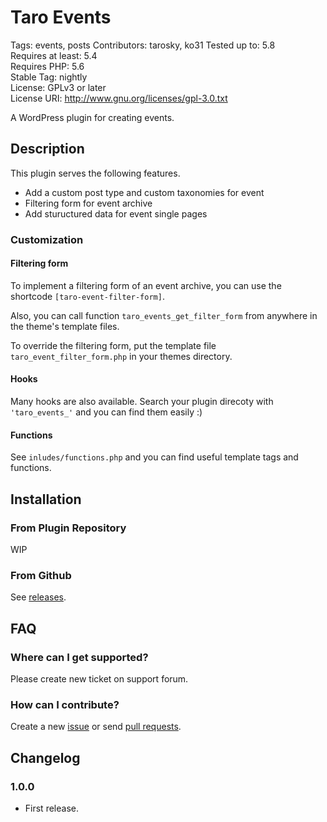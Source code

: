 # Taro Events

Tags: events, posts
Contributors: tarosky, ko31
Tested up to: 5.8  
Requires at least: 5.4  
Requires PHP: 5.6  
Stable Tag: nightly  
License: GPLv3 or later  
License URI: http://www.gnu.org/licenses/gpl-3.0.txt

A WordPress plugin for creating events.

## Description

This plugin serves the following features.

- Add a custom post type and custom taxonomies for event
- Filtering form for event archive
- Add stuructured data for event single pages

### Customization

#### Filtering form

To implement a filtering form of an event archive, you can use the shortcode `[taro-event-filter-form]`.

Also, you can call function `taro_events_get_filter_form` from anywhere in the theme's template files.

To override the filtering form, put the template file `taro_event_filter_form.php` in your themes directory.

#### Hooks

Many hooks are also available. Search your plugin direcoty with `'taro_events_'` and you can find them easily :)

#### Functions

See `inludes/functions.php` and you can find useful template tags and functions.

## Installation

### From Plugin Repository

WIP

### From Github

See [releases](https://github.com/tarosky/taro-events/releases).

## FAQ

### Where can I get supported?

Please create new ticket on support forum.

### How can I contribute?

Create a new [issue](https://github.com/tarosky/taro-events/issues) or send [pull requests](https://github.com/tarosky/taro-events/pulls).

## Changelog

### 1.0.0

* First release.
